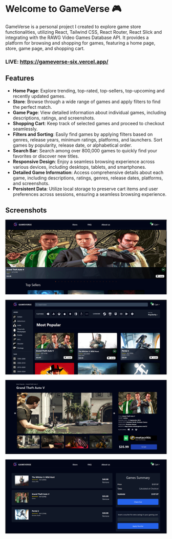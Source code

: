 # Welcome to GameVerse 🎮
GameVerse is a personal project I created to explore game store functionalities, utilizing React, Tailwind CSS, React Router, React Slick and integrating with the RAWG Video Games Database API. It provides a platform for browsing and shopping for games, featuring a home page, store, game page, and shopping cart.
### LIVE: https://gameverse-six.vercel.app/
## Features
-  **Home Page**: Explore trending, top-rated, top-sellers, top-upcoming and recently updated games.
- 	**Store**: Browse through a wide range of games and apply filters to find the perfect match.
- 	**Game Page**: View detailed information about individual games, including descriptions, ratings, and screenshots.
- 	**Shopping Cart**: Keep track of selected games and proceed to checkout seamlessly.
- 	**Filters and Sorting**: Easily find games by applying filters based on genres, release years, minimum ratings, platforms, and launchers. Sort games by popularity, release date, or alphabetical order.
- 	**Search Bar**: Search among over 800,000 games to quickly find your favorites or discover new titles.
- 	**Responsive Design**: Enjoy a seamless browsing experience across various devices, including desktops, tablets, and smartphones.
- 	**Detailed Game Information**: Access comprehensive details about each game, including descriptions, ratings, genres, release dates, platforms, and screenshots.
- 	**Persistent Data**: Utilize local storage to preserve cart items and user preferences across sessions, ensuring a seamless browsing experience.
## Screenshots
![cv maker app preview](presentation-images/home-page-desktop.png)

![cv maker app preview](presentation-images/store-page-desktop.png)

![cv maker app preview](presentation-images/game-page-desktop.png)

![cv maker app preview](presentation-images/cart-desktop.png)
